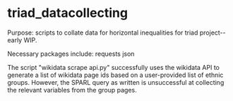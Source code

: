# triad_datacollecting
Purpose: scripts to collate data for horizontal inequalities for triad project-- early WIP.

Necessary packages include:
requests
json


The script "wikidata scrape api.py" successfully uses the wikidata API to generate a list of wikidata page ids based on a user-provided list of ethnic groups.  However, the SPARL query as written is unsuccessful at collecting the relevant variables from the group pages. 

